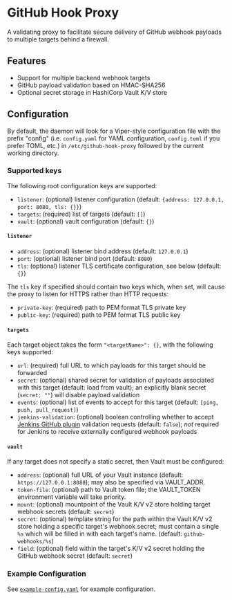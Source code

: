 # GitHub Hook Proxy

A validating proxy to facilitate secure delivery of GitHub webhook payloads to multiple targets behind a firewall.

## Features

* Support for multiple backend webhook targets
* GitHub payload validation based on HMAC-SHA256
* Optional secret storage in HashiCorp Vault K/V store

## Configuration

By default, the daemon will look for a Viper-style configuration file with the prefix "config" (i.e. `config.yaml` for YAML configuration, `config.toml` if you prefer TOML, etc.) in `/etc/github-hook-proxy` followed by the current working directory.

### Supported keys

The following root configuration keys are supported:

* `listener`: (optional) listener configuration (default: `{address: 127.0.0.1, port: 8080, tls: {}}`)
* `targets`: (required) list of targets (default: `[]`)
* `vault`: (optional) vault configuration (default: `{}`)

#### `listener`

* `address`: (optional) listener bind address (default: `127.0.0.1`)
* `port`: (optional) listener bind port (default: `8080`)
* `tls`: (optional) listener TLS certificate configuration, see below (default: `{}`)

The `tls` key if specified should contain two keys which, when set, will cause the proxy to listen for HTTPS rather than HTTP requests:

* `private-key`: (required) path to PEM format TLS private key
* `public-key`: (required) path to PEM format TLS public key

#### `targets`

Each target object takes the form `"<targetName>": {}`, with the following keys supported:

* `url`: (required) full URL to which payloads for this target should be forwarded
* `secret`: (optional) shared secret for validation of payloads associated with this target (default: load from vault); an explicitly blank secret (`secret: ""`) will disable payload validation
* `events`: (optional) list of events to accept for this target (default: `[ping, push, pull_request]`)
* `jenkins-validation`: (optional) boolean controlling whether to accept [Jenkins GitHub plugin](https://plugins.jenkins.io/github/) validation requests (default: `false`); *not* required for Jenkins to receive externally configured webhook payloads

#### `vault`

If any target does not specify a static secret, then Vault must be configured:

* `address`: (optional) full URL of your Vault instance (default: `https://127.0.0.1:8080`); may also be specified via VAULT_ADDR.
* `token-file`: (optional) path to Vault token file; the VAULT_TOKEN environment variable will take priority.
* `mount`: (optional) mountpoint of the Vault K/V v2 store holding target webhook secrets (default: `secret`)
* `secret`: (optional) template string for the path within the Vault K/V v2 store holding a specific target's webhook secret; must contain a single `%s` which will be filled in with each target's name. (default: `github-webhooks/%s`)
* `field`: (optional) field within the target's K/V v2 secret holding the GitHub webhook secret (default: `secret`)

### Example Configuration

See [`example-config.yaml`](example-config.yaml) for example configuration.
